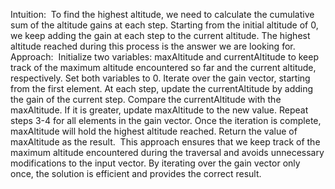 Intuition:
​
To find the highest altitude, we need to calculate the cumulative sum of the altitude gains at each step. Starting from the initial altitude of 0, we keep adding the gain at each step to the current altitude. The highest altitude reached during this process is the answer we are looking for.
​
Approach:
​
Initialize two variables: maxAltitude and currentAltitude to keep track of the maximum altitude encountered so far and the current altitude, respectively. Set both variables to 0.
Iterate over the gain vector, starting from the first element.
At each step, update the currentAltitude by adding the gain of the current step.
Compare the currentAltitude with the maxAltitude. If it is greater, update maxAltitude to the new value.
Repeat steps 3-4 for all elements in the gain vector.
Once the iteration is complete, maxAltitude will hold the highest altitude reached.
Return the value of maxAltitude as the result.
​
This approach ensures that we keep track of the maximum altitude encountered during the traversal and avoids unnecessary modifications to the input vector. By iterating over the gain vector only once, the solution is efficient and provides the correct result.